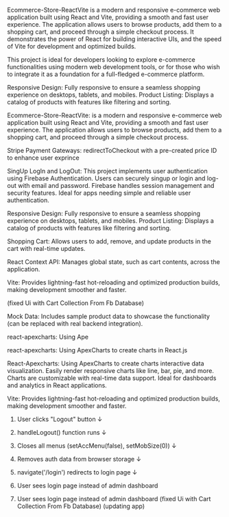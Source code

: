 
Ecommerce-Store-ReactVite 
is a modern and responsive e-commerce web application built using React and Vite, providing a smooth and fast user experience. The application allows users to browse products, add them to a shopping cart, and proceed through a simple checkout process. It demonstrates the power of React for building interactive UIs, and the speed of Vite for development and optimized builds.

This project is ideal for developers looking to explore e-commerce functionalities using modern web development tools, or for those who wish to integrate it as a foundation for a full-fledged e-commerce platform.

Responsive Design:
 Fully responsive to ensure a seamless shopping experience on desktops, tablets, and mobiles.
Product Listing: Displays a catalog of products with features like filtering and sorting.



Ecommerce-Store-ReactVite:
is a modern and responsive e-commerce web application built using React and Vite, providing a smooth and fast user experience. The application allows users to browse products, add them to a shopping cart, and proceed through a simple checkout process. 


Stripe Payment Gateways:
   redirectToCheckout with a pre-created price ID to enhance user exprince 


SingUp LogIn and LogOut:
   This project implements user authentication using Firebase Authentication.
   Users can securely singup or login   and log-out with email and password.
   Firebase handles session management and security features.
   Ideal for apps needing simple and reliable user authentication.

Responsive Design:
   Fully responsive to ensure a seamless shopping experience on desktops, tablets, and mobiles.
   Product Listing: Displays a catalog of products with features like filtering and sorting.




Shopping Cart: 
    Allows users to add, remove, and update products in the cart with real-time updates.




React Context API:
    Manages global state, such as cart contents, across the application.


Vite: 
    Provides lightning-fast hot-reloading and optimized production builds, making development smoother and faster.


 (fixed Ui with Cart Collection From Fb Database)

    
Mock Data:
    Includes sample product data to showcase the functionality (can be replaced with real backend integration).



react-apexcharts:
Using Ape


react-apexcharts:
Using ApexCharts to create charts in React.js 


React-Apexcharts:
    Using ApexCharts to create charts interactive data visualization.
    Easily render responsive charts like line, bar, pie, and more.
    Charts are customizable with real-time data support.
    Ideal for dashboards and analytics in React applications.



Vite: 
 Provides lightning-fast hot-reloading and optimized production builds, making development smoother and faster.


1. User clicks "Logout" button
   ↓
2. handleLogout() function runs
   ↓
3. Closes all menus (setAccMenu(false), setMobSize(0))
   ↓
4. Removes auth data from browser storage
   ↓
5. navigate('/login') redirects to login page
   ↓

6. User sees login page instead of admin dashboard

6. User sees login page instead of admin dashboard
 (fixed Ui with Cart Collection From Fb Database)
 (updating app)

